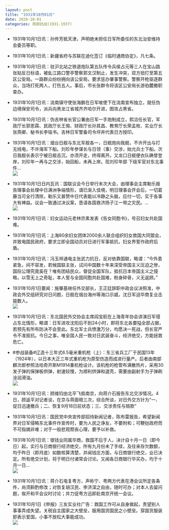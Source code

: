 ```yaml
---
layout: post
title: "1931年10月01日"
date: 2020-10-01
categories: 局部抗战(1931-1937)
---
```


<meta name="referrer" content="no-referrer" />

- 1931年10月1日讯：孙传芳抵天津，声明绝未担任日军所委任的东北治安维持会委员等职。 

- 1931年10月1日讯：新疆省府与苏联在迪化签订《临时通商协定》，凡七条。 

- 1931年10月1日讯：驻沪北站之铁道炮队第五队传令兵侯占元等三人在宝山路张贴反日标语，被虬江路口警亭警察郭文汉制止，发生冲突，双方扭打至第五区公安局。一路群众纷纷拥向该公安局，要求惩办肇事警察。警察开枪驱逐群众，当场打死两人，打伤五人。事后，市长张群令将该区公安局长游伯麓撤职查办。 

- 1931年10月1日讯：洮南镇守使张海鹏在日军唆使下在洮南宣布独立，就任伪边境保安司令，派兵向黑龙江省城齐齐哈尔开进，图攻占黑省。 

- 1931年10月1日讯：伪吉林省长官公署由日军一手炮制成立，熙洽任长官，军政厅长郭恩霖、民政厅长王惕、财政厅长孙其昌、教育厅长荣孟枚、实业厅长张燕卿、秘书长李铭书。吉林日军警备司令坪井代表日方授印。 

- 1931年10月1日讯：烟台日舰与东北军舰各一，日舰炮向我舰，不许开出与打无线电，不许海军下船。刘珍年参谋长与日领（事）交涉，始允兵士下船。次日我舰长表示宁被日舰击沉，亦须开走，终得离开。又龙口日舰便衣队确曾登岸，刘珍年一再与之交涉，始回船，未再上岸。现刘珍年部 下级军官对东北事件... <br/><img src="https://wx4.sinaimg.cn/large/aca367d8ly1gj9w41evf7j20c8090mx6.jpg" />

- 1931年10月1日日内瓦讯：国联议会今日举行末次大会，由理事会主席勒乐报告理事会处理中日满洲争端情形，谓已渐入佳境，明日理事会开会后，一切葛藤当可全行清除，勒乐又甚赞中日代表能以冷静之头脑，应付一切，实于各事大有裨益。议会一致通过决议案，恳请各国救济扬子江一带之灾民。... <br/><img src="https://wx4.sinaimg.cn/large/aca367d8ly1gj9udl30u2j20c809zjrg.jpg" />

- 1931年10月1日讯：妇女运动元老林宗素发表《告女同胞书》，号召妇女共赴国难。 

- 1931年10月1日讯：上海80余妇女团体2000余人联合组织妇女救国大同盟会，并致电国民政府，要求立即全国动员对日进行军事抵抗，妇女界誓作政府后盾。 

- 1931年10月1日讯：冯玉祥通电主张武力抗日，反对依靠国联，略谓：“今外患紧急，间不容发，若候国联主张，试问中国数十年来深受帝国主义压迫之惨，国际公理究竟奚在？唯有团结民众，督促全国军队，抵抗日本帝国主义之侵略，以雪无上之奇耻，本人誓与全国同胞共赴国难，粉身碎骨，义无返顾。” 

- 1931年10月1日要闻：施肇基继任外交部长，王正廷辞职中政会议决照准，中政会外交组研究对日问题，日舰在烟台海州等海口示威，沈日军迫华商复业击毙数人。 <br/><img src="https://wx4.sinaimg.cn/large/aca367d8ly1gj9ob43k7kj20fo0mjn1d.jpg" />

- 1931年10月1日讯：东北国民外交协会主席阎宝航在上海青年协会讲演日军侵占东北情形，略谓：日军进攻沈阳后不到24小时，即将东北各要隘全部占据，若预先有所布防决不会至此。东北军士兵愤激万分，均愿决一死战，但长官严令不准抵抗。今日之事，唯全国人民一致对日武装奋斗，经济绝交，方能拯救危亡。 

- #参战装备#辽造十三年式6.5毫米重机枪（上）：东三省兵工厂于民国13年（1924年），以日本大正三年式重机枪为原型仿造而成进行量产。后者由南部麒次郎参照法哈奇开斯M1914重机枪设计。该机枪的枪管布满散热片，采用30发子弹的保弹板供弹，射速较慢，为顺利供弹和退壳，需要由副射手为子弹刷涂润滑油。 <br/><img src="https://wx2.sinaimg.cn/large/aca367d8ly1gj9mkre7r9j20e80dojtd.jpg" />

- 1931年10月1日讯：顾维钧由北平飞抵南京，向蒋介石报告东北交涉情况。4日，顾返平对记者谈，在京与蒋面晤三次，综合所谈，对日外交方针为“一、促日迅速撤兵；二、恢复9月18日前状态；三、交涉责任与赔款” 

- 1931年10月1日讯：国民党中央宣传部招待新闻记者，陈布雷报告，希望新闻界对日军侵略东北事件作宣传时，要为人民之诤友，不要附和；可鞭挞政府而不可指摘非难；对于一般悲观颓丧心理，要予以补救。 

- 1931年10月1日讯：银钱业同属华商，救国不后于人，决计自十月一日（即今日）起，实行与日商银行经济绝交，所有九月份未了手续，及往来存欠数额，均于昨日（即月底）如数核算清楚，并闻钱庄方面，与日商银行绝交，业已决定。所有绝交计划，将于明日付诸常会讨论。又闻各日商银行华买办，均于十月一日... <br/><img src="https://wx3.sinaimg.cn/large/aca367d8ly1gj9j3v0f1fj20c8090t8q.jpg" />

- 1931年10月1日讯：蒋介石电复粤方，声称宁、粤两方代表在港会议所定各条件，尚须斟酌修改；对恢复胡汉民、李济深之自由，随时可办；对本人去留问题，俟开和平会议时讨论；并力促粤方迅即赴南京开统一会议。 

- 1931年10月1日《申报》三友实业社广告：救国工作可从自身做起，责望别人事事弄成失望。关税自主国家之大壁垒，服用国货国民之小壁垒。穿国货服装即表示爱国，小事不放松大事能成功。 <br/><img src="https://wx4.sinaimg.cn/large/aca367d8ly1gj9gi68gccj205w0hndgv.jpg" />

